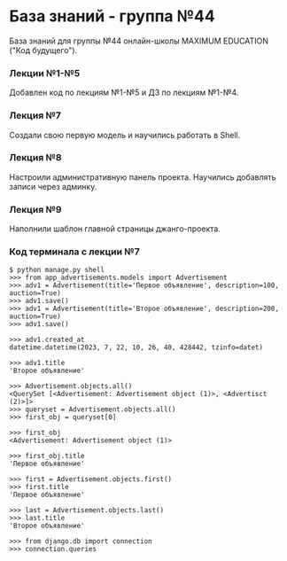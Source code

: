 # База знаний - группа №44
База знаний для группы №44 онлайн-школы MAXIMUM EDUCATION ("Код будущего").  

### Лекции №1-№5
Добавлен код по лекциям №1-№5 и ДЗ по лекциям №1-№4.

### Лекция №7
Создали свою первую модель и научились работать в Shell.

### Лекция №8
Настроили административную панель проекта. Научились добавлять записи через админку.


### Лекция №9
Наполнили шаблон главной страницы джанго-проекта. 


### Код терминала с лекции №7
```
$ python manage.py shell
>>> from app_advertisements.models import Advertisement
>>> adv1 = Advertisement(title='Первое объявление', description=100, auction=True)
>>> adv1.save()
>>> adv1 = Advertisement(title='Второе объявление', description=200, auction=True)
>>> adv1.save()

>>> adv1.created_at
datetime.datetime(2023, 7, 22, 10, 26, 40, 428442, tzinfo=datet)

>>> adv1.title
'Второе объявление'

>>> Advertisement.objects.all()
<QuerySet [<Advertisement: Advertisement object (1)>, <Advertisct (2)>]>
>>> queryset = Advertisement.objects.all()
>>> first_obj = queryset[0]

>>> first_obj
<Advertisement: Advertisement object (1)>

>>> first_obj.title
'Первое объявление'

>>> first = Advertisement.objects.first()
>>> first.title
'Первое объявление'

>>> last = Advertisement.objects.last()
>>> last.title
'Второе объявление'

>>> from django.db import connection 
>>> connection.queries
```